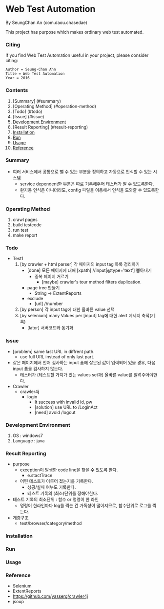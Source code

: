 # Web Test Automation

By SeungChan An (com.daou.chasedae)

This project has purpose which makes ordinary web test automated.

### Citing

If you find Web Test Automation useful in your project, please consider citing:

    Author = Seung-Chan Ahn
    Title = Web Test Automation
    Year = 2016

### Contents
1. [Summary] (#summary)
2. [Operating Method] (#operation-method)
2. [Todo] (#todo)
3. [Issue] (#issue)
4. [Development Environment](#development-environment)
5. [Result Reporting] (#result-reporting)
6. [Installation](#installation)
7. [Run](#run)
8. [Usage](#usage)
9. [Reference](#reference)

### Summary

+ 여러 서비스에서 공통으로 뺄 수 있는 부분을 정의하고 자동으로 인식할 수 있는 시스템
	+ service dependent한 부분은 따로 기록해주어 테스터가 알 수 있도록한다.
	+ 완자동 인식은 아니더라도, config 파일을 이용해서 인식을 도와줄 수 있도록한다.

### Operating Method

1. crawl pages
2. build testcode
3. run test
4. make report
	
### Todo

+ Test1
	1. [by crawler + html parser] 각 페이지의 input tag 목록 정리하기
		+ [done] 모든 페이지에 대해 [xpath] //input[@type='text'] 뽑아내기
			+ 중복 페이지 거르기
				+ [maybe] crawler's tour method filters duplication.
		+ page tree 만들기
			+ String -> ExtentReports
		+ exclude
			+ [url] //number
	2. [by person] 각 input tag에 대한 올바른 value 선택 
	3. [by selenium] many Values per [input] tag에 대한 alert 메세지 축적(기록)
		+ [lator] 서버코드와 동기화
	
### Issue

+ [problem] same last URL in diffrent path.
	+ use full URL instead of only last part.
+ 같은 페이지에서 먼저 검사하는 input 폼에 잘못된 값이 입력되어 있을 경우, 다음 input 폼을 검사하지 않는다.
	+ 테스터가 (테스트할 가치가 있는 values set과) 올바른 value를 알려주어야한다.
+ Crawler
	+ crawler4j
		+ login
			+ It success with invalid id, pw
			+ [solution] use URL to /LoginAct
			+ [need] avoid /logout
	
### Development Environment

1. OS : windows7
2. Language : java

### Result Reporting

+ purpose
	+ exception이 발생한 code line을 찾을 수 있도록 한다.
		+ e.stactTrace
	+ 어떤 테스트가 이루어 졌는지를 기록한다.
		+ 성공/실패 여부도 기록한다.
		+ 테스트 기록의 (최소)단위를 정해야한다.
+ 테스트 기록의 최소단위 : 함수 or 명령어 한 라인
	+ 명령어 한라인마다 log를 찍는 건 가독성이 떨어지므로, 함수단위로 로그를 찍는다.
+ 계층구조
	+ test/browser/category/method

### Installation

### Run

### Usage

### Reference

+ Selenium
+ ExtentReports
+ https://github.com/yasserg/crawler4j
+ jsoup